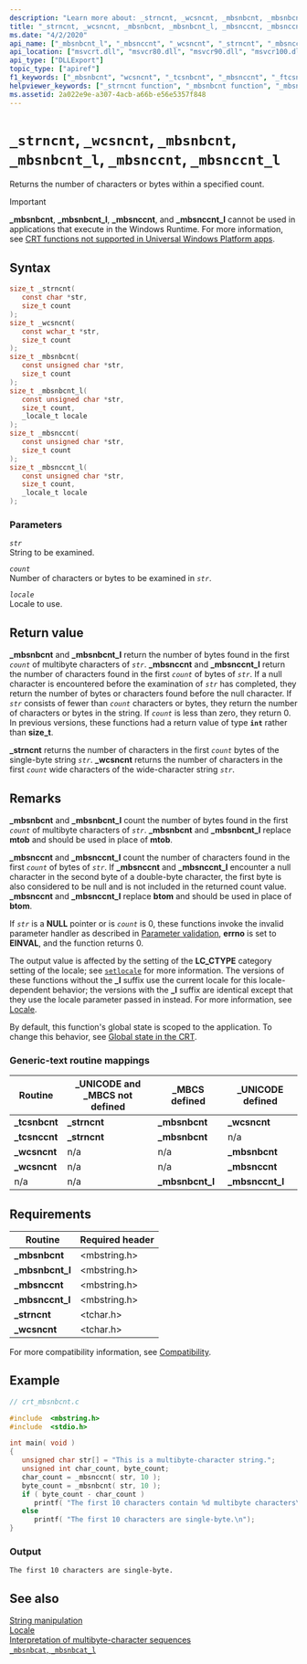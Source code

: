 ```yaml
---
description: "Learn more about: _strncnt, _wcsncnt, _mbsnbcnt, _mbsnbcnt_l, _mbsnccnt, _mbsnccnt_l"
title: "_strncnt, _wcsncnt, _mbsnbcnt, _mbsnbcnt_l, _mbsnccnt, _mbsnccnt_l"
ms.date: "4/2/2020"
api_name: ["_mbsnbcnt_l", "_mbsnccnt", "_wcsncnt", "_strncnt", "_mbsnccnt_l", "_mbsnbcnt", "_o__mbsnbcnt", "_o__mbsnbcnt_l", "_o__mbsnccnt", "_o__mbsnccnt_l"]
api_location: ["msvcrt.dll", "msvcr80.dll", "msvcr90.dll", "msvcr100.dll", "msvcr100_clr0400.dll", "msvcr110.dll", "msvcr110_clr0400.dll", "msvcr120.dll", "msvcr120_clr0400.dll", "ucrtbase.dll", "api-ms-win-crt-multibyte-l1-1-0.dll", "api-ms-win-crt-private-l1-1-0.dll"]
api_type: ["DLLExport"]
topic_type: ["apiref"]
f1_keywords: ["_mbsnbcnt", "wcsncnt", "_tcsnbcnt", "_mbsnccnt", "_ftcsnbcnt", "mbsnbcnt", "strncnt", "mbsnbcnt_l", "mbsnccnt_l", "mbsnccnt", "_strncnt", "_wcsncnt"]
helpviewer_keywords: ["_strncnt function", "_mbsnbcnt function", "_mbsnbcnt_l function", "_mbsnccnt_l function", "mbsnbcnt_l function", "mbsnbcnt function", "tcsnbcnt function", "mbsnccnt_l function", "strncnt function", "_tcsnbcnt function", "mbsnccnt function", "wcsncnt function", "_mbsnccnt function", "_wcsncnt function"]
ms.assetid: 2a022e9e-a307-4acb-a66b-e56e5357f848
---
```

# `_strncnt`, `_wcsncnt`, `_mbsnbcnt`, `_mbsnbcnt_l`, `_mbsnccnt`, `_mbsnccnt_l`

Returns the number of characters or bytes within a specified count.

> [!IMPORTANT]
> **_mbsnbcnt**, **_mbsnbcnt_l**, **_mbsnccnt**, and **_mbsnccnt_l** cannot be used in applications that execute in the Windows Runtime. For more information, see [CRT functions not supported in Universal Windows Platform apps](../../cppcx/crt-functions-not-supported-in-universal-windows-platform-apps.md).

## Syntax

```C
size_t _strncnt(
   const char *str,
   size_t count
);
size_t _wcsncnt(
   const wchar_t *str,
   size_t count
);
size_t _mbsnbcnt(
   const unsigned char *str,
   size_t count
);
size_t _mbsnbcnt_l(
   const unsigned char *str,
   size_t count,
   _locale_t locale
);
size_t _mbsnccnt(
   const unsigned char *str,
   size_t count
);
size_t _mbsnccnt_l(
   const unsigned char *str,
   size_t count,
   _locale_t locale
);
```

### Parameters

*`str`*\
String to be examined.

*`count`*\
Number of characters or bytes to be examined in *`str`*.

*`locale`*\
Locale to use.

## Return value

**_mbsnbcnt** and **_mbsnbcnt_l** return the number of bytes found in the first *`count`* of multibyte characters of *`str`*. **_mbsnccnt** and **_mbsnccnt_l** return the number of characters found in the first *`count`* of bytes of *`str`*. If a null character is encountered before the examination of *`str`* has completed, they return the number of bytes or characters found before the null character. If *`str`* consists of fewer than *`count`* characters or bytes, they return the number of characters or bytes in the string. If *`count`* is less than zero, they return 0. In previous versions, these functions had a return value of type **`int`** rather than **size_t**.

**_strncnt** returns the number of characters in the first *`count`* bytes of the single-byte string *`str`*. **_wcsncnt** returns the number of characters in the first *`count`* wide characters of the wide-character string *`str`*.

## Remarks

**_mbsnbcnt** and **_mbsnbcnt_l** count the number of bytes found in the first *`count`* of multibyte characters of *`str`*. **_mbsnbcnt** and **_mbsnbcnt_l** replace **mtob** and should be used in place of **mtob**.

**_mbsnccnt** and **_mbsnccnt_l** count the number of characters found in the first *`count`* of bytes of *`str`*. If **_mbsnccnt** and **_mbsnccnt_l** encounter a null character in the second byte of a double-byte character, the first byte is also considered to be null and is not included in the returned count value. **_mbsnccnt** and **_mbsnccnt_l** replace **btom** and should be used in place of **btom**.

If *`str`* is a **NULL** pointer or is *`count`* is 0, these functions invoke the invalid parameter handler as described in [Parameter validation](../parameter-validation.md), **errno** is set to **EINVAL**, and the function returns 0.

The output value is affected by the setting of the **LC_CTYPE** category setting of the locale; see [`setlocale`](setlocale-wsetlocale.md) for more information. The versions of these functions without the **_l** suffix use the current locale for this locale-dependent behavior; the versions with the **_l** suffix are identical except that they use the locale parameter passed in instead. For more information, see [Locale](../locale.md).

By default, this function's global state is scoped to the application. To change this behavior, see [Global state in the CRT](../global-state.md).

### Generic-text routine mappings

|Routine|_UNICODE and _MBCS not defined|_MBCS defined|_UNICODE defined|
|-------------|--------------------------------------|--------------------|-----------------------|
|**_tcsnbcnt**|**_strncnt**|**_mbsnbcnt**|**_wcsncnt**|
|**_tcsnccnt**|**_strncnt**|**_mbsnbcnt**|n/a|
|**_wcsncnt**|n/a|n/a|**_mbsnbcnt**|
|**_wcsncnt**|n/a|n/a|**_mbsnccnt**|
|n/a|n/a|**_mbsnbcnt_l**|**_mbsnccnt_l**|

## Requirements

|Routine|Required header|
|-------------|---------------------|
|**_mbsnbcnt**|\<mbstring.h>|
|**_mbsnbcnt_l**|\<mbstring.h>|
|**_mbsnccnt**|\<mbstring.h>|
|**_mbsnccnt_l**|\<mbstring.h>|
|**_strncnt**|\<tchar.h>|
|**_wcsncnt**|\<tchar.h>|

For more compatibility information, see [Compatibility](../compatibility.md).

## Example

```C
// crt_mbsnbcnt.c

#include  <mbstring.h>
#include  <stdio.h>

int main( void )
{
   unsigned char str[] = "This is a multibyte-character string.";
   unsigned int char_count, byte_count;
   char_count = _mbsnccnt( str, 10 );
   byte_count = _mbsnbcnt( str, 10 );
   if ( byte_count - char_count )
      printf( "The first 10 characters contain %d multibyte characters\n", char_count );
   else
      printf( "The first 10 characters are single-byte.\n");
}
```

### Output

```Output
The first 10 characters are single-byte.
```

## See also

[String manipulation](../string-manipulation-crt.md)\
[Locale](../locale.md)\
[Interpretation of multibyte-character sequences](../interpretation-of-multibyte-character-sequences.md)\
[`_mbsnbcat`, `_mbsnbcat_l`](mbsnbcat-mbsnbcat-l.md)
